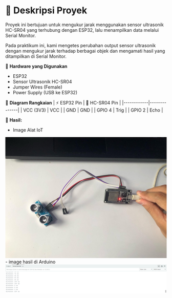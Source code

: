 # 📘 Deskripsi Proyek
Proyek ini bertujuan untuk mengukur jarak menggunakan sensor ultrasonik HC-SR04 yang terhubung dengan ESP32, lalu menampilkan data melalui Serial Monitor.

Pada praktikum ini, kami mengetes perubahan output sensor ultrasonik dengan mengukur jarak terhadap berbagai objek dan mengamati hasil yang ditampilkan di Serial Monitor.

🔧 **Hardware yang Digunakan**
- ESP32
- Sensor Ultrasonik HC-SR04
- Jumper Wires (Female)
- Power Supply (USB ke ESP32)

📡 **Diagram Rangkaian**
| ⚡ ESP32 Pin | 🔗 HC-SR04 Pin |
|------------|--------------|
| VCC (3V3)  | VCC |
| GND  | GND |
| GPIO 4  | Trig |
| GPIO 2 | Echo |


🚀 **Hasil:**
- Image Alat IoT
<img src = "image2.jpg">
- image hasil di Arduino
<img src = "image.png">
